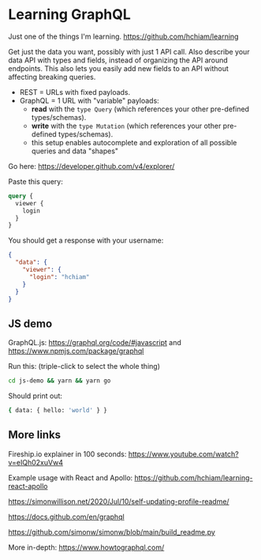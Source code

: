 # Learning GraphQL

Just one of the things I'm learning. <https://github.com/hchiam/learning>

Get just the data you want, possibly with just 1 API call. Also describe your data API with types and fields, instead of organizing the API around endpoints. This also lets you easily add new fields to an API without affecting breaking queries.

- REST = URLs with fixed payloads.
- GraphQL = 1 URL with "variable" payloads:
  - **read** with the `type Query` (which references your other pre-defined types/schemas).
  - **write** with the `type Mutation` (which references your other pre-defined types/schemas).
  - this setup enables autocomplete and exploration of all possible queries and data "shapes"

Go here: <https://developer.github.com/v4/explorer/>

Paste this query:

```graphql
query {
  viewer {
    login
  }
}
```

You should get a response with your username:

```json
{
  "data": {
    "viewer": {
      "login": "hchiam"
    }
  }
}
```

## JS demo

GraphQL.js: <https://graphql.org/code/#javascript> and <https://www.npmjs.com/package/graphql>

Run this: (triple-click to select the whole thing)

```bash
cd js-demo && yarn && yarn go
```

Should print out:

```bash
{ data: { hello: 'world' } }
```

## More links

Fireship.io explainer in 100 seconds: <https://www.youtube.com/watch?v=eIQh02xuVw4>

Example usage with React and Apollo: <https://github.com/hchiam/learning-react-apollo>

<https://simonwillison.net/2020/Jul/10/self-updating-profile-readme/>

<https://docs.github.com/en/graphql>

<https://github.com/simonw/simonw/blob/main/build_readme.py>

More in-depth: <https://www.howtographql.com/>
